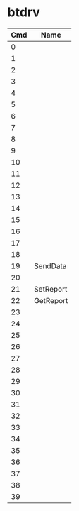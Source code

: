 # btdrv

| Cmd | Name      |
| --- | --------- |
| 0   |           |
| 1   |           |
| 2   |           |
| 3   |           |
| 4   |           |
| 5   |           |
| 6   |           |
| 7   |           |
| 8   |           |
| 9   |           |
| 10  |           |
| 11  |           |
| 12  |           |
| 13  |           |
| 14  |           |
| 15  |           |
| 16  |           |
| 17  |           |
| 18  |           |
| 19  | SendData  |
| 20  |           |
| 21  | SetReport |
| 22  | GetReport |
| 23  |           |
| 24  |           |
| 25  |           |
| 26  |           |
| 27  |           |
| 28  |           |
| 29  |           |
| 30  |           |
| 31  |           |
| 32  |           |
| 33  |           |
| 34  |           |
| 35  |           |
| 36  |           |
| 37  |           |
| 38  |           |
| 39  |           |
